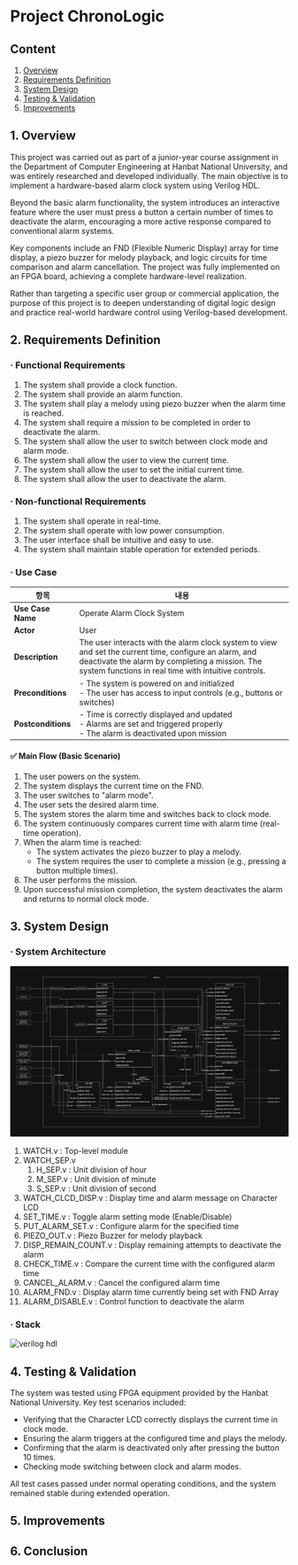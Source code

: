 # Project ChronoLogic

## Content
1. [Overview](#1-overview)
2. [Requirements Definition](#2-requirements-definition)
3. [System Design](#3-system-design)
4. [Testing & Validation](#4-testing--validation)
5. [Improvements](#5-improvements)

## 1. Overview

This project was carried out as part of a junior-year course assignment in the Department of Computer Engineering at Hanbat National University, and was entirely researched and developed individually.
The main objective is to implement a hardware-based alarm clock system using Verilog HDL.

Beyond the basic alarm functionality, the system introduces an interactive feature where the user must press a button a certain number of times to deactivate the alarm, encouraging a more active response compared to conventional alarm systems.

Key components include an FND (Flexible Numeric Display) array for time display, a piezo buzzer for melody playback, and logic circuits for time comparison and alarm cancellation. The project was fully implemented on an FPGA board, achieving a complete hardware-level realization.

Rather than targeting a specific user group or commercial application, the purpose of this project is to deepen understanding of digital logic design and practice real-world hardware control using Verilog-based development.

## 2. Requirements Definition

### · Functional Requirements

1. The system shall provide a clock function.
2. The system shall provide an alarm function.
3. The system shall play a melody using piezo buzzer when the alarm time is reached.
4. The system shall require a mission to be completed in order to deactivate the alarm.
5. The system shall allow the user to switch between clock mode and alarm mode.
6. The system shall allow the user to view the current time.
7. The system shall allow the user to set the initial current time.
8. The system shall allow the user to deactivate the alarm.

### · Non-functional Requirements

1. The system shall operate in real-time.
2. The system shall operate with low power consumption.
3. The user interface shall be intuitive and easy to use.
4. The system shall maintain stable operation for extended periods.

### · Use Case

| 항목 | 내용  |
| --- | --- |
| **Use Case Name** | Operate Alarm Clock System |
| **Actor** | User |
| **Description** | The user interacts with the alarm clock system to view and set the current time, configure an alarm, and deactivate the alarm by completing a mission. The system functions in real time with intuitive controls. |
| **Preconditions** | - The system is powered on and initialized<br>- The user has access to input controls (e.g., buttons or switches) |
| **Postconditions** | - Time is correctly displayed and updated<br>- Alarms are set and triggered properly<br>- The alarm is deactivated upon mission |

#### ✅ Main Flow (Basic Scenario)

1. The user powers on the system.
2. The system displays the current time on the FND.
3. The user switches to "alarm mode".
4. The user sets the desired alarm time.
5. The system stores the alarm time and switches back to clock mode.
6. The system continuously compares current time with alarm time (real-time operation).
7. When the alarm time is reached:
    - The system activates the piezo buzzer to play a melody.
    - The system requires the user to complete a mission (e.g., pressing a button multiple times).
8. The user performs the mission.
9. Upon successful mission completion, the system deactivates the alarm and returns to normal clock mode.

## 3. System Design

### · System Architecture

![clock_architecture](./Attached_files/architecture.png)

1. WATCH.v : Top-level module
2. WATCH_SEP.v
    1. H_SEP.v : Unit division of hour
    2. M_SEP.v : Unit division of minute
    3. S_SEP.v : Unit division of second
3. WATCH_CLCD_DISP.v : Display time and alarm message on Character LCD
4. SET_TIME.v : Toggle alarm setting mode (Enable/Disable)
5. PUT_ALARM_SET.v : Configure alarm for the specified time
6. PIEZO_OUT.v : Piezo Buzzer for melody playback
7. DISP_REMAIN_COUNT.v : Display remaining attempts to deactivate the alarm
8. CHECK_TIME.v : Compare the current time with the configured alarm time
9. CANCEL_ALARM.v : Cancel the configured alarm time
10. ALARM_FND.v : Display alarm time currently being set with FND Array
11. ALARM_DISABLE.v : Control function to deactivate the alarm

### · Stack

 <!-- Verilog HDL -->
![verilog hdl](https://img.shields.io/badge/Verilog_HDL-90EE90?style=flat-square&logo=StackOverflow&logoColor=black)

## 4. Testing & Validation

The system was tested using FPGA equipment provided by the Hanbat National University.
Key test scenarios included:

- Verifying that the Character LCD correctly displays the current time in clock mode.
- Ensuring the alarm triggers at the configured time and plays the melody.
- Confirming that the alarm is deactivated only after pressing the button 10 times.
- Checking mode switching between clock and alarm modes.

All test cases passed under normal operating conditions, and the system remained stable during extended operation.

## 5. Improvements

## 6. Conclusion
